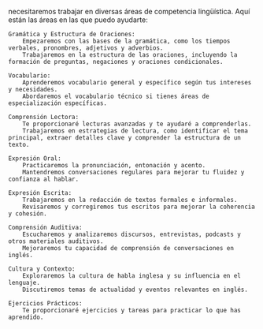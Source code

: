 
 necesitaremos trabajar en diversas áreas de competencia lingüística. Aquí están las áreas en las que puedo ayudarte:

    Gramática y Estructura de Oraciones:
        Empezaremos con las bases de la gramática, como los tiempos verbales, pronombres, adjetivos y adverbios.
        Trabajaremos en la estructura de las oraciones, incluyendo la formación de preguntas, negaciones y oraciones condicionales.

    Vocabulario:
        Aprenderemos vocabulario general y específico según tus intereses y necesidades.
        Abordaremos el vocabulario técnico si tienes áreas de especialización específicas.

    Comprensión Lectora:
        Te proporcionaré lecturas avanzadas y te ayudaré a comprenderlas.
        Trabajaremos en estrategias de lectura, como identificar el tema principal, extraer detalles clave y comprender la estructura de un texto.

    Expresión Oral:
        Practicaremos la pronunciación, entonación y acento.
        Mantendremos conversaciones regulares para mejorar tu fluidez y confianza al hablar.

    Expresión Escrita:
        Trabajaremos en la redacción de textos formales e informales.
        Revisaremos y corregiremos tus escritos para mejorar la coherencia y cohesión.

    Comprensión Auditiva:
        Escucharemos y analizaremos discursos, entrevistas, podcasts y otros materiales auditivos.
        Mejoraremos tu capacidad de comprensión de conversaciones en inglés.

    Cultura y Contexto:
        Exploraremos la cultura de habla inglesa y su influencia en el lenguaje.
        Discutiremos temas de actualidad y eventos relevantes en inglés.

    Ejercicios Prácticos:
        Te proporcionaré ejercicios y tareas para practicar lo que has aprendido.